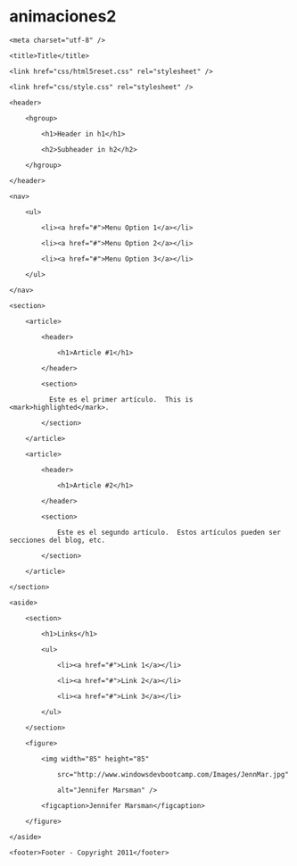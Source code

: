 # animaciones2

<!DOCTYPE html>

<html>

<head>

    <meta charset="utf-8" />

    <title>Title</title>

    <link href="css/html5reset.css" rel="stylesheet" />

    <link href="css/style.css" rel="stylesheet" />

</head>

<body>

    <header>

        <hgroup>

            <h1>Header in h1</h1>

            <h2>Subheader in h2</h2>

        </hgroup>

    </header>

    <nav>

        <ul>

            <li><a href="#">Menu Option 1</a></li>

            <li><a href="#">Menu Option 2</a></li>

            <li><a href="#">Menu Option 3</a></li>

        </ul>

    </nav>

    <section>

        <article>

            <header>

                <h1>Article #1</h1>

            </header>

            <section>

              Este es el primer artículo.  This is <mark>highlighted</mark>.

            </section>

        </article>

        <article>

            <header>

                <h1>Article #2</h1>

            </header>

            <section>

                Este es el segundo artículo.  Estos artículos pueden ser secciones del blog, etc. 

            </section>

        </article>

    </section>

    <aside>

        <section>

            <h1>Links</h1>

            <ul>

                <li><a href="#">Link 1</a></li>

                <li><a href="#">Link 2</a></li>

                <li><a href="#">Link 3</a></li>

            </ul>

        </section>

        <figure>

            <img width="85" height="85"

                src="http://www.windowsdevbootcamp.com/Images/JennMar.jpg"

                alt="Jennifer Marsman" />

            <figcaption>Jennifer Marsman</figcaption>

        </figure>

    </aside>

    <footer>Footer - Copyright 2011</footer>

</body>

</html>
